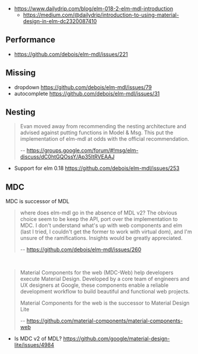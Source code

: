 - https://www.dailydrip.com/blog/elm-018-2-elm-mdl-introduction
  - https://medium.com/@dailydrip/introduction-to-using-material-design-in-elm-dc2320087410

## Performance

- https://github.com/debois/elm-mdl/issues/221

## Missing

- dropdown https://github.com/debois/elm-mdl/issues/79
- autocomplete https://github.com/debois/elm-mdl/issues/31

## Nesting

> Evan moved away from recommending the nesting architecture and advised against putting functions in Model & Msg. This put the implementation of elm-mdl at odds with the official recommendation. 
>
>-- https://groups.google.com/forum/#!msg/elm-discuss/dC0htGQOssY/Ap35ItRVEAAJ

- Support for elm 0.18 https://github.com/debois/elm-mdl/issues/253

## MDC

MDC is successor of MDL

>where does elm-mdl go in the absence of MDL v2? The obvious choice seem to be keep the API, port over the implementation to MDC. I don't understand what's up with web components and elm (last I tried, I couldn't get the former to work with virtual dom), and I'm unsure of the ramifications. Insights would be greatly appreciated.
>
>-- https://github.com/debois/elm-mdl/issues/260

<br>

>Material Components for the web (MDC-Web) help developers execute Material Design. Developed by a core team of engineers and UX designers at Google, these components enable a reliable development workflow to build beautiful and functional web projects.
>
>Material Components for the web is the successor to Material Design Lite
>
>-- https://github.com/material-components/material-components-web

- Is MDC v2 of MDL? https://github.com/google/material-design-lite/issues/4984
